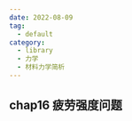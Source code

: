 ```yaml
---
date: 2022-08-09
tag:
  - default
category:
  - library
  - 力学
  - 材料力学简析
---
```



## chap16 疲劳强度问题
